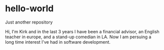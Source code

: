 # hello-world
Just another repository

Hi, I'm Kirk and in the last 3 years I have been a financial advisor, an English teacher in europe, and a stand-up comedian in LA.
Now I am persuing a long time interest I've had in software development.
